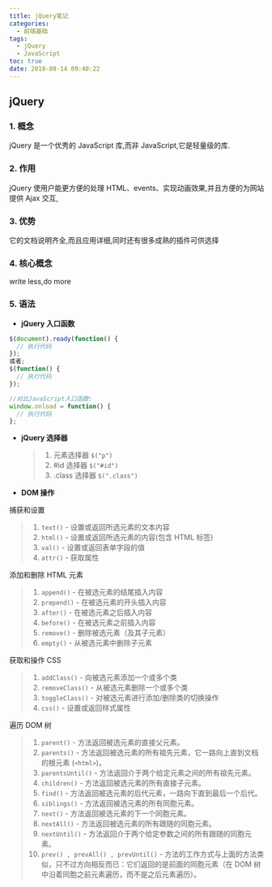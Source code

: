 ```yaml
---
title: jQuery笔记
categories:
  - 前端基础
tags:
  - jQuery
  - JavaScript
toc: true
date: 2018-08-14 09:40:22
---
```


## jQuery

### 1. 概念

jQuery 是一个优秀的 JavaScript 库,而非 JavaScript,它是轻量级的库.

### 2. 作用

jQuery 使用户能更方便的处理 HTML、events、实现动画效果,并且方便的为网站提供 Ajax 交互,

### 3. 优势

它的文档说明齐全,而且应用详细,同时还有很多成熟的插件可供选择

### 4. 核心概念

write less,do more

### 5. 语法

- **jQuery 入口函数**

```js
$(document).ready(function() {
  // 执行代码
});
或者;
$(function() {
  // 执行代码
});
```

```js
//对比JavaScript入口函数:
window.onload = function() {
  // 执行代码
};
```

- **jQuery 选择器**
  > 1. 元素选择器
  >    `$("p")`
  > 2. \#id 选择器
  >    `$("#id")`
  > 3. .class 选择器
  >    `$(".class")`
- **DOM 操作**

捕获和设置

> 1. `text()` - 设置或返回所选元素的文本内容
> 2. `html()` - 设置或返回所选元素的内容(包含 HTML 标签)
> 3. `val()` - 设置或返回表单字段的值
> 4. `attr()` - 获取属性

添加和删除 HTML 元素

> 1. `append()` - 在被选元素的结尾插入内容
> 2. `prepend()` - 在被选元素的开头插入内容
> 3. `after()` - 在被选元素之后插入内容
> 4. `before()` - 在被选元素之前插入内容
> 5. `remove()` - 删除被选元素（及其子元素）
> 6. `empty()` - 从被选元素中删除子元素

获取和操作 CSS

> 1. `addClass()` - 向被选元素添加一个或多个类
> 2. `removeClass()` - 从被选元素删除一个或多个类
> 3. `toggleClass()` - 对被选元素进行添加/删除类的切换操作
> 4. `css()` - 设置或返回样式属性

遍历 DOM 树

> 1. `parent()` - 方法返回被选元素的直接父元素。
> 2. `parents()` - 方法返回被选元素的所有祖先元素，它一路向上直到文档的根元素 (`<html>`)。
> 3. `parentsUntil()` - 方法返回介于两个给定元素之间的所有祖先元素。
> 4. `children()` - 方法返回被选元素的所有直接子元素。
> 5. `find()` - 方法返回被选元素的后代元素，一路向下直到最后一个后代。
> 6. `siblings()` - 方法返回被选元素的所有同胞元素。
> 7. `next()` - 方法返回被选元素的下一个同胞元素。
> 8. `nextAll()` - 方法返回被选元素的所有跟随的同胞元素。
> 9. `nextUntil()` - 方法返回介于两个给定参数之间的所有跟随的同胞元素。
> 10. `prev() , prevAll() , prevUntil()` - 方法的工作方式与上面的方法类似，只不过方向相反而已：它们返回的是前面的同胞元素（在 DOM 树中沿着同胞之前元素遍历，而不是之后元素遍历）。
